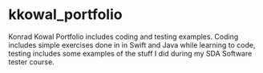 # kkowal_portfolio
 Konrad Kowal Portfolio includes coding and testing examples.
 Coding includes simple exercises done in in Swift and Java while learning to code, testing includes some examples of the stuff I did during my SDA Software tester course.
